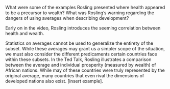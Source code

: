 What were some of the examples Rosling presented where health appeared to be a precursor to wealth? What was Rosling’s warning regarding the dangers of using averages when describing development?

Early on in the video, Rosling introduces the seeming correlation between health and wealth. 

Statistics on averages cannot be used to generalize the entirety of the subset. While these averages may grant us a simpler scope of the situation, we must also consider the different predicaments certain countries face within these subsets. In the Ted Talk, Rosling illustrates a comparison between the average and individual prosperity (measured by wealth) of African nations. While may of these countries were truly represented by the original average, many countries that even rival the dimensions of developed nations also exist. [insert example].  
